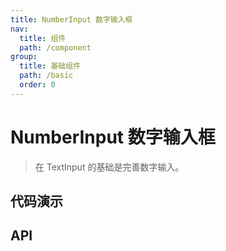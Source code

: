 ```yaml
---
title: NumberInput 数字输入框
nav:
  title: 组件
  path: /component
group:
  title: 基础组件
  path: /basic
  order: 0
---
```


# NumberInput 数字输入框

> 在 TextInput 的基础是完善数字输入。

## 代码演示

<code src="./__fixtures__/basic.tsx"></code>

## API

<API hideTitle></API>
